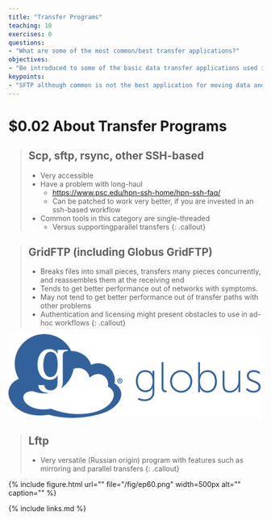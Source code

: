 ```yaml
---
title: "Transfer Programs"
teaching: 10
exercises: 0
questions:
- "What are some of the most common/best transfer applications?"
objectives:
- "Be introduced to some of the basic data transfer applications used in research."
keypoints:
- "SFTP although common is not the best application for moving data and there exists other SSH versions and tools that will transfer larger data for you better."
---
```


# $0.02 About Transfer Programs

> ## Scp, sftp, rsync, other SSH\-based
>  * Very accessible
>  * Have a problem with long-haul
>    * [https://www\.psc\.edu/hpn\-ssh\-home/hpn\-ssh\-faq/](https://www\.psc\.edu/hpn\-ssh\-home/hpn\-ssh\-faq/)
>    * Can be patched to work very better\, if you are invested in an ssh\-based workflow
>  * Common tools in this category are single\-threaded
>    * Versus supportingparallel transfers
{: .callout}

> ## GridFTP (including Globus GridFTP\)
>  * Breaks files into small pieces, transfers many pieces concurrently, and reassembles them at the receiving end
>  * Tends to get better performance out of networks with symptoms.
>  * May not tend to get better performance out of transfer paths with other problems
>  * Authentication and licensing might present obstacles to use in ad-hoc workflows
{: .callout}
<img src ="/assets/img/globus_rclone/globus_and_rclone4.png" />

> ## Lftp
>  * Very versatile (Russian origin) program with features such as mirroring and parallel transfers
{: .callout}

{% include figure.html url=""
   file="/fig/ep60.png" width=500px alt="" caption="" %}

{% include links.md %}
